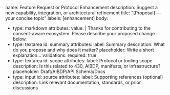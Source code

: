 name: Feature Request or Protocol Enhancement
description: Suggest a new capability, integration, or architectural refinement
title: "[Proposal] — your concise topic"
labels: [enhancement]
body:
  - type: markdown
    attributes:
      value: |
        Thanks for contributing to the consent-aware ecosystem.
        Please describe your proposed change below.
  - type: textarea
    id: summary
    attributes:
      label: Summary
      description: What do you propose and why does it matter?
      placeholder: Write a short explanation…
    validations:
      required: true
  - type: textarea
    id: scope
    attributes:
      label: Protocol or tooling scope
      description: Is this related to 430, AIBDP, manifests, or infrastructure?
      placeholder: Draft/AIBDP/API Schema/Docs
  - type: input
    id: source
    attributes:
      label: Supporting references (optional)
      description: Link relevant documentation, standards, or prior discussions
